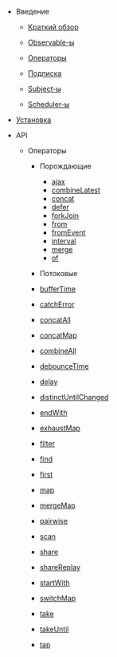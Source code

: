 - Введение

  - [Краткий обзор](overview/overview.md)
  
  - [Observable-ы](overview/observables.md)
  
  - [Операторы](overview/operators.md)
  
  - [Подписка](overview/subscription.md)
  
  - [Subject-ы](overview/subjects.md)
  
  - [Scheduler-ы](overview/schedulers.md)
  
- [Установка](installation.md)

- API

  - Операторы
    
    - Порождающие
    
      - [ajax](api/operators/creation/ajax.md)
      - [combineLatest](api/operators/creation/combineLatest.md)
      - [concat](api/operators/creation/concat.md)
      - [defer](api/operators/creation/defer.md)
      - [forkJoin](api/operators/creation/forkJoin.md)
      - [from](api/operators/creation/from.md)
      - [fromEvent](api/operators/creation/fromEvent.md)
      - [interval](api/operators/creation/interval.md)
      - [merge](api/operators/creation/merge.md)
      - [of](api/operators/creation/of.md)

    - Потоковые

     - [bufferTime](api/operators/pipeable/bufferTime.md)
     - [catchError](api/operators/pipeable/catchError.md)
     - [concatAll](api/operators/pipeable/concatAll.md)
     - [concatMap](api/operators/pipeable/concatMap.md)
     - [combineAll](api/operators/pipeable/combineAll.md)
     - [debounceTime](api/operators/pipeable/debounceTime.md)
     - [delay](api/operators/pipeable/delay.md)
     - [distinctUntilChanged](api/operators/pipeable/distinctUntilChanged.md)
     - [endWith](api/operators/pipeable/endWith.md)
     - [exhaustMap](api/operators/pipeable/exhaustMap.md)
     - [filter](api/operators/pipeable/filter.md)
     - [find](api/operators/pipeable/find.md)
     - [first](api/operators/pipeable/first.md)
     - [map](api/operators/pipeable/map.md)
     - [mergeMap](api/operators/pipeable/mergeMap.md)
     - [pairwise](api/operators/pipeable/pairwise.md)
     - [scan](api/operators/pipeable/scan.md)
     - [share](api/operators/pipeable/share.md)
     - [shareReplay](api/operators/pipeable/shareReplay.md)
     - [startWith](api/operators/pipeable/startWith.md)
     - [switchMap](api/operators/pipeable/switchMap.md)
     - [take](api/operators/pipeable/take.md)
     - [takeUntil](api/operators/pipeable/takeUntil.md)
     - [tap](api/operators/pipeable/tap.md)

